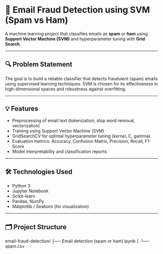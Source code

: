 # 📧 Email Fraud Detection using SVM (Spam vs Ham)

A machine learning project that classifies emails as **spam** or **ham** using **Support Vector Machine (SVM)** and hyperparameter tuning with **Grid Search**.

---

## 🔍 Problem Statement

The goal is to build a reliable classifier that detects fraudulent (spam) emails using supervised learning techniques. SVM is chosen for its effectiveness in high-dimensional spaces and robustness against overfitting.

---

## 💡 Features

- Preprocessing of email text (tokenization, stop word removal, vectorization)
- Training using Support Vector Machine (SVM)
- GridSearchCV for optimal hyperparameter tuning (kernel, C, gamma)
- Evaluation metrics: Accuracy, Confusion Matrix, Precision, Recall, F1-Score
- Model interpretability and classification reports

---

## 🛠️ Technologies Used

- Python 3
- Jupyter Notebook
- Scikit-learn
- Pandas, NumPy
- Matplotlib / Seaborn (for visualization)

---

## 🗂️ Project Structure

email-fraud-detection/
├── Email detection (spam or ham).ipynb
│ └── spam.csv
